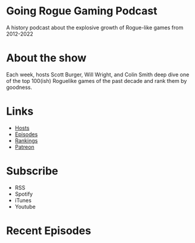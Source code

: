 # Going Rogue Gaming Podcast
A history podcast about the explosive growth of Rogue-like games from 2012-2022

# About the show
Each week, hosts Scott Burger, Will Wright, and Colin Smith deep dive one of the top 100(ish) Roguelike games of the past decade and rank them by goodness.

# Links
- [Hosts](https://scottburger.github.io/GROGtest/hosts.html)
- [Episodes](https://scottburger.github.io/GROGtest/episodes.html)
- [Rankings](https://scottburger.github.io/GROGtest/rankings.html)
- [Patreon](https://scottburger.github.io/GROGtest/patreon.html)

# Subscribe
- RSS
- Spotify
- iTunes
- Youtube

# Recent Episodes


<!---
old epidodes list
-->

